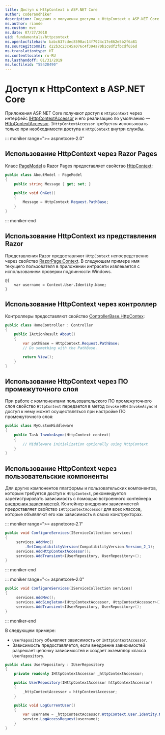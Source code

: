 ```yaml
---
title: Доступ к HttpContext в ASP.NET Core
author: coderandhiker
description: Сведения о получении доступа к HttpContext в ASP.NET Core.
ms.author: riande
ms.custom: mvc
ms.date: 07/27/2018
uid: fundamentals/httpcontext
ms.openlocfilehash: babc637cdec8590ac14f7924c17e862e5b2f6a81
ms.sourcegitcommit: d22b3c23c45a076c4f394a70b1c8df2fbcdf656d
ms.translationtype: HT
ms.contentlocale: ru-RU
ms.lasthandoff: 01/31/2019
ms.locfileid: "55428490"
---
```

# <a name="access-httpcontext-in-aspnet-core"></a>Доступ к HttpContext в ASP.NET Core

Приложения ASP.NET Core получают доступ к `HttpContext` через интерфейс [IHttpContextAccessor](/dotnet/api/microsoft.aspnetcore.http.ihttpcontextaccessor) и его реализацию по умолчанию — [HttpContextAccessor](/dotnet/api/microsoft.aspnetcore.http.httpcontextaccessor). `IHttpContextAccessor` требуется использовать только при необходимости доступа к `HttpContext` внутри службы.

::: moniker range=">= aspnetcore-2.0"

## <a name="use-httpcontext-from-razor-pages"></a>Использование HttpContext через Razor Pages

Класс [PageModel](/dotnet/api/microsoft.aspnetcore.mvc.razorpages.pagemodel) в Razor Pages предоставляет свойство [HttpContext](/dotnet/api/microsoft.aspnetcore.mvc.razorpages.pagemodel.httpcontext):

```csharp
public class AboutModel : PageModel
{
    public string Message { get; set; }

    public void OnGet()
    {
        Message = HttpContext.Request.PathBase;
    }
}
```

::: moniker-end

## <a name="use-httpcontext-from-a-razor-view"></a>Использование HttpContext из представления Razor

Представления Razor предоставляют `HttpContext` непосредственно через свойство [RazorPage.Context](/dotnet/api/microsoft.aspnetcore.mvc.razor.razorpage.context#Microsoft_AspNetCore_Mvc_Razor_RazorPage_Context). В следующем примере имя текущего пользователя в приложении интрасети извлекается с использованием проверки подлинности Windows.

```cshtml
@{
    var username = Context.User.Identity.Name;
}
```

## <a name="use-httpcontext-from-a-controller"></a>Использование HttpContext через контроллер

Контроллеры предоставляют свойство [ControllerBase.HttpContex](/dotnet/api/microsoft.aspnetcore.mvc.controllerbase.httpcontext):

```csharp
public class HomeController : Controller
{
    public IActionResult About()
    {
        var pathBase = HttpContext.Request.PathBase;
        // Do something with the PathBase.

        return View();
    }
}
```

## <a name="use-httpcontext-from-middleware"></a>Использование HttpContext через ПО промежуточного слоя

При работе с компонентами пользовательского ПО промежуточного слоя свойство `HttpContext` передается в метод `Invoke` или `InvokeAsync` и доступ к нему может осуществляться при настройке ПО промежуточного слоя:

```csharp
public class MyCustomMiddleware
{
    public Task InvokeAsync(HttpContext context)
    {
        // Middleware initialization optionally using HttpContext
    }
}
```

## <a name="use-httpcontext-from-custom-components"></a>Использование HttpContext через пользовательские компоненты

Для других компонентов платформы и пользовательских компонентов, которым требуется доступ к `HttpContext`, рекомендуется зарегистрировать зависимость с помощью встроенного контейнера [внедрения зависимостей](xref:fundamentals/dependency-injection). Контейнер внедрения зависимостей предоставляет свойство `IHttpContextAccessor` для всех классов, которые объявляют его как зависимость в своих конструкторах.

::: moniker range=">= aspnetcore-2.1"

```csharp
public void ConfigureServices(IServiceCollection services)
{
     services.AddMvc()
         .SetCompatibilityVersion(CompatibilityVersion.Version_2_1);
     services.AddHttpContextAccessor();
     services.AddTransient<IUserRepository, UserRepository>();
}
```

::: moniker-end

::: moniker range="<= aspnetcore-2.0"

```csharp
public void ConfigureServices(IServiceCollection services)
{
     services.AddMvc();
     services.AddSingleton<IHttpContextAccessor, HttpContextAccessor>();
     services.AddTransient<IUserRepository, UserRepository>();
}
```

::: moniker-end

В следующем примере:

* `UserRepository` объявляет зависимость от `IHttpContextAccessor`.
* Зависимость предоставляется, если внедрение зависимостей разрешает цепочку зависимостей и создает экземпляр класса `UserRepository`.

```csharp
public class UserRepository : IUserRepository
{
    private readonly IHttpContextAccessor _httpContextAccessor;

    public UserRepository(IHttpContextAccessor httpContextAccessor)
    {
        _httpContextAccessor = httpContextAccessor;
    }

    public void LogCurrentUser()
    {
        var username = _httpContextAccessor.HttpContext.User.Identity.Name;
        service.LogAccessRequest(username);
    }
}
```

